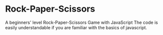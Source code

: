 # Rock-Paper-Scissors
A beginners' level Rock-Paper-Scissors Game with JavaScript
The code is easily understandable if you are familiar with the basics of javascript.

